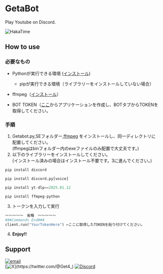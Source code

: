 # GetaBot

Play Youtube on Discord.

![HakaTime](https://hackatime-badge.hackclub.com/U091PJDHHQV/DiscordBot
)

## How to use

### 必要なもの

- Pythonが実行できる環境 ([インストール](https://www.python.org/downloads/))
  - pipが実行できる環境（ライブラリーをインストールしていない場合）

- ffmpeg（[インストール](https://github.com/BtbN/FFmpeg-Builds/releases/tag/latest)）

- BOT TOKEN（[ここ](https://discord.com/developers/applications)からアプリケーションを作成し、BOTタブからTOKENを取得してください。

### 手順

1. Getabot.py,SEフォルダー,[ffmpeg](https://github.com/BtbN/FFmpeg-Builds/releases/tag/latest) をインストールし、同一ディレクトリに配置してください。  
(ffmpegはbinフォルダー内のexeファイルのみ配置で大丈夫です。)
2. 以下のライブラリーをインストールしてください。  
(インストール済みの場合はインストール不要です。3に進んでください。)

```python
pip install discord
```

```python
pip install discord.py[voice]
```

```python
pip install yt-dlp==2025.01.12
```

```python
pip install ffmpeg-python
```  

3. トークンを入力して実行

```Python
～～～～～　省略　～～～～～
###Commands End###
client.run("YourTokenHere") ←ここに取得したTOKENを貼り付けてください。
```

4. **Enjoy!!**

## Support

[![email](https://img.shields.io/badge/mail@m.getan9.com-272727?style=flat&logo=maildotru&logoColor=fff&labelColor=%234285F4&color=383838&link=https%3A%2F%2FGetan9.com%2FWeb%2F)](mailto:mail@m.getan9.com)  
[![X](https://img.shields.io/badge/%40Get4__-272727?style=flat&logo=X&logoColor=fff&labelColor=060708&color=383838&link=https%3A%2F%2Fx.com%2FGet4_)](https://twitter.com/@Get4_)
[![Discord](https://img.shields.io/badge/get4__-272727?style=flat&logo=Discord&logoColor=fff&labelColor=%235865F2&color=383838)](https://discord.com/app/)

